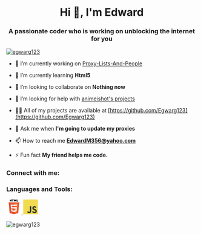 <h1 align="center">Hi 👋, I'm Edward</h1>
<h3 align="center">A passionate coder who is working on unblocking the internet for you</h3>

<p align="left"> <a href="https://github.com/ryo-ma/github-profile-trophy"><img src="https://github-profile-trophy.vercel.app/?username=egwarg123" alt="egwarg123" /></a> </p>

- 🔭 I’m currently working on [Proxy-Lists-And-People](https://github.com/Egwarg123/Proxy-Lists-and-People)

- 🌱 I’m currently learning **Html5**

- 👯 I’m looking to collaborate on **Nothing now**

- 🤝 I’m looking for help with [animeishot's projects](github.com/animeishot)

- 👨‍💻 All of my projects are available at [https://github.com/Egwarg123](https://github.com/Egwarg123)

- 💬 Ask me when **I'm going to update my proxies**

- 📫 How to reach me **EdwardM356@yahoo.com**

- ⚡ Fun fact **My friend helps me code.**

<h3 align="left">Connect with me:</h3>
<p align="left">
</p>

<h3 align="left">Languages and Tools:</h3>
<p align="left"> <a href="https://www.w3.org/html/" target="_blank" rel="noreferrer"> <img src="https://raw.githubusercontent.com/devicons/devicon/master/icons/html5/html5-original-wordmark.svg" alt="html5" width="40" height="40"/> </a> <a href="https://developer.mozilla.org/en-US/docs/Web/JavaScript" target="_blank" rel="noreferrer"> <img src="https://raw.githubusercontent.com/devicons/devicon/master/icons/javascript/javascript-original.svg" alt="javascript" width="40" height="40"/> </a> </p>

<p><img align="center" src="https://github-readme-stats.vercel.app/api/top-langs?username=egwarg123&show_icons=true&locale=en&layout=compact" alt="egwarg123" /></p>

